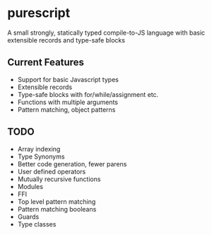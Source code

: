 purescript
==========

A small strongly, statically typed compile-to-JS language with basic extensible records and type-safe blocks

## Current Features

- Support for basic Javascript types
- Extensible records
- Type-safe blocks with for/while/assignment etc.
- Functions with multiple arguments
- Pattern matching, object patterns

## TODO

- Array indexing
- Type Synonyms
- Better code generation, fewer parens
- User defined operators
- Mutually recursive functions
- Modules
- FFI
- Top level pattern matching
- Pattern matching booleans
- Guards
- Type classes
